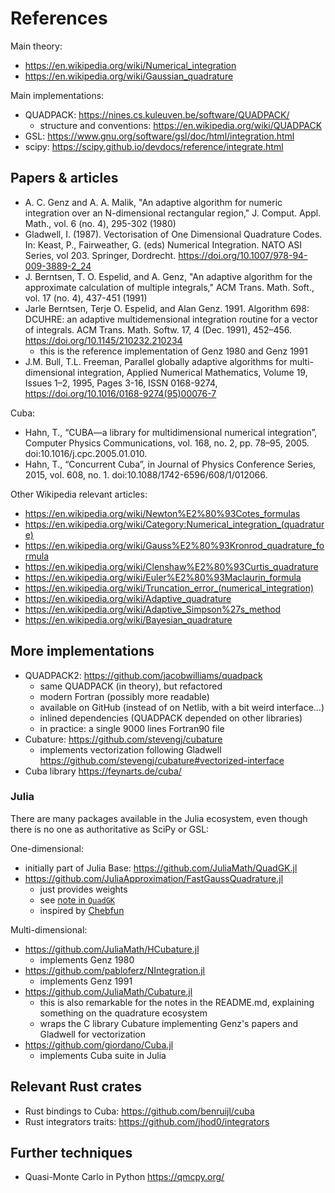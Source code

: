 # References

Main theory:

- https://en.wikipedia.org/wiki/Numerical_integration
- https://en.wikipedia.org/wiki/Gaussian_quadrature

Main implementations:

- QUADPACK: https://nines.cs.kuleuven.be/software/QUADPACK/
  - structure and conventions: https://en.wikipedia.org/wiki/QUADPACK
- GSL: https://www.gnu.org/software/gsl/doc/html/integration.html
- scipy: https://scipy.github.io/devdocs/reference/integrate.html

## Papers & articles

- A. C. Genz and A. A. Malik, "An adaptive algorithm for numeric integration
  over an N-dimensional rectangular region," J. Comput. Appl. Math., vol. 6 (no.
  4), 295-302 (1980)
- Gladwell, I. (1987). Vectorisation of One Dimensional Quadrature Codes. In:
  Keast, P., Fairweather, G. (eds) Numerical Integration. NATO ASI Series, vol 203.
  Springer, Dordrecht. https://doi.org/10.1007/978-94-009-3889-2_24
- J. Berntsen, T. O. Espelid, and A. Genz, "An adaptive algorithm for the
  approximate calculation of multiple integrals," ACM Trans. Math. Soft., vol.
  17 (no. 4), 437-451 (1991)
- Jarle Berntsen, Terje O. Espelid, and Alan Genz. 1991. Algorithm 698: DCUHRE:
  an adaptive multidemensional integration routine for a vector of integrals.
  ACM Trans. Math. Softw. 17, 4 (Dec. 1991), 452–456.
  https://doi.org/10.1145/210232.210234
  - this is the reference implementation of Genz 1980 and Genz 1991
- J.M. Bull, T.L. Freeman, Parallel globally adaptive algorithms for
  multi-dimensional integration, Applied Numerical Mathematics, Volume 19,
  Issues 1–2, 1995, Pages 3-16, ISSN 0168-9274,
  https://doi.org/10.1016/0168-9274(95)00076-7

Cuba:

- Hahn, T., “CUBA—a library for multidimensional numerical integration”,
  Computer Physics Communications, vol. 168, no. 2, pp. 78–95, 2005.
  doi:10.1016/j.cpc.2005.01.010.
- Hahn, T., “Concurrent Cuba”, in Journal of Physics Conference Series, 2015,
  vol. 608, no. 1. doi:10.1088/1742-6596/608/1/012066.

Other Wikipedia relevant articles:

- https://en.wikipedia.org/wiki/Newton%E2%80%93Cotes_formulas
- https://en.wikipedia.org/wiki/Category:Numerical_integration_(quadrature)
- https://en.wikipedia.org/wiki/Gauss%E2%80%93Kronrod_quadrature_formula
- https://en.wikipedia.org/wiki/Clenshaw%E2%80%93Curtis_quadrature
- https://en.wikipedia.org/wiki/Euler%E2%80%93Maclaurin_formula
- https://en.wikipedia.org/wiki/Truncation_error_(numerical_integration)
- https://en.wikipedia.org/wiki/Adaptive_quadrature
- https://en.wikipedia.org/wiki/Adaptive_Simpson%27s_method
- https://en.wikipedia.org/wiki/Bayesian_quadrature

## More implementations

- QUADPACK2: https://github.com/jacobwilliams/quadpack
  - same QUADPACK (in theory), but refactored
  - modern Fortran (possibly more readable)
  - available on GitHub (instead of on Netlib, with a bit weird interface...)
  - inlined dependencies (QUADPACK depended on other libraries)
  - in practice: a single 9000 lines Fortran90 file
- Cubature: https://github.com/stevengj/cubature
  - implements vectorization following Gladwell
    https://github.com/stevengj/cubature#vectorized-interface
- Cuba library https://feynarts.de/cuba/

### Julia

There are many packages available in the Julia ecosystem, even though there is
no one as authoritative as SciPy or GSL:

One-dimensional:

- initially part of Julia Base: https://github.com/JuliaMath/QuadGK.jl
- https://github.com/JuliaApproximation/FastGaussQuadrature.jl
  - just provides weights
  - see [note in `QuadGK`](https://github.com/JuliaMath/QuadGK.jl#similar-packages)
  - inspired by [Chebfun](http://www.chebfun.org/)

Multi-dimensional:

- https://github.com/JuliaMath/HCubature.jl
  - implements Genz 1980
- https://github.com/pabloferz/NIntegration.jl
  - implements Genz 1991
- https://github.com/JuliaMath/Cubature.jl
  - this is also remarkable for the notes in the README.md, explaining something
    on the quadrature ecosystem
  - wraps the C library Cubature implementing Genz's papers and Gladwell for
    vectorization
- https://github.com/giordano/Cuba.jl
  - implements Cuba suite in Julia

## Relevant Rust crates

- Rust bindings to Cuba: https://github.com/benruijl/cuba
- Rust integrators traits: https://github.com/jhod0/integrators

## Further techniques

- Quasi-Monte Carlo in Python https://qmcpy.org/
